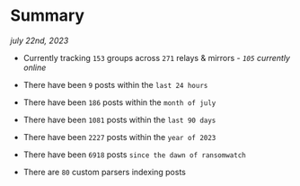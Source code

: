 
# Summary
_july 22nd, 2023_

- Currently tracking `153` groups across `271` relays & mirrors - _`105` currently online_

- There have been `9` posts within the `last 24 hours`

- There have been `186` posts within the `month of july`

- There have been `1081` posts within the `last 90 days`

- There have been `2227` posts within the `year of 2023`

- There have been `6918` posts `since the dawn of ransomwatch`

- There are `80` custom parsers indexing posts
